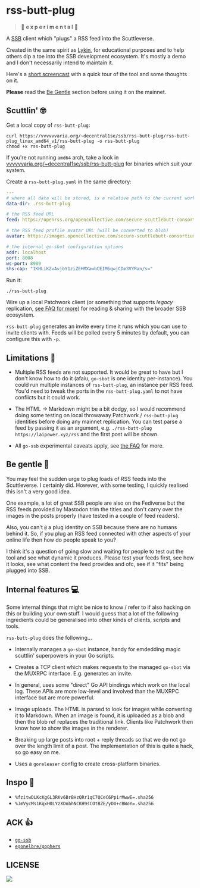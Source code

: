 # rss-butt-plug

> :peach: **e x p e r i m e n t a l** :peach:

A [SSB](https://scuttlebutt.nz) client which "plugs" a RSS feed into the Scuttleverse.

Created in the same spirit as [Lykin](https://git.coopcloud.tech/glyph/lykin),
for educational purposes and to help others dip a toe into the SSB development
ecosystem. It's mostly a demo and I don't necessarily intend to maintain it.

Here's a [short
screencast](http://vvvvvvaria.org/~decentral1se/ssb/rss-butt-plug/rbpc.mp4)
with a quick tour of the tool and some thoughts on it.

**Please** read the [Be Gentle](#be-gentle-monocle_face) section before using it on the mainnet.

## Scuttlin' :nerd_face:

Get a local copy of `rss-butt-plug`:

```
curl https://vvvvvvaria.org/~decentral1se/ssb/rss-butt-plug/rss-butt-plug_linux_amd64_v1/rss-butt-plug -o rss-butt-plug
chmod +x rss-butt-plug
```

If you're not running `amd64` arch, take a look in [vvvvvvaria.org/~decentral1se/ssb/rss-butt-plug](https://vvvvvvaria.org/~decentral1se/ssb/rss-butt-plug) for binaries which suit your system.

Create a `rss-butt-plug.yaml` in the same directory:

```yaml
---
# where all data will be stored, is a relative path to the current working directory
data-dir: .rss-butt-plug

# the RSS feed URL
feed: https://openrss.org/opencollective.com/secure-scuttlebutt-consortium/updates

# the RSS feed profile avatar URL (will be converted to blob)
avatar: https://images.opencollective.com/secure-scuttlebutt-consortium/676f245/logo/256.png

# the internal go-sbot configuration options
addr: localhost
port: 8008
ws-port: 8989
shs-cap: "1KHLiKZvAvjbY1ziZEHMXawbCEIM6qwjCDm3VYRan/s="
```

Run it:

```
./rss-butt-plug
```

Wire up a local Patchwork client (or something that supports *legacy*
replication, [see FAQ for
more](https://github.com/ssbc/go-ssb/blob/master/docs/faq.md#what-is-legacy-replication))
for reading & sharing with the broader SSB ecosystem.

`rss-butt-plug` generates an invite every time it runs which you can use to
invite clients with. Feeds will be polled every 5 minutes by default, you can
configure this with `-p`.

## Limitations :stop_sign:

* Multiple RSS feeds are not supported. It would be great to have but I don't
  know how to do it (afaiu, `go-sbot` is one identity per-instance). You could
  run multiple instances of `rss-butt-plug`, an instance per RSS feed. You'd
  need to tweak the ports in the `rss-butt-plug.yaml` to not have conflicts but
  it could work.

* The HTML -> Markdown might be a bit dodgy, so  I would recommend doing some
  testing on local throwaway Patchwork / `rss-butt-plug` identities before
  doing any mainnet replication. You can test parse a feed by passing it as an
  argument, e.g. `./rss-butt-plug https://laipower.xyz/rss` and the first post
  will be shown.

* All `go-ssb` experimental caveats apply, see [the
  FAQ](https://github.com/ssbc/go-ssb/blob/master/docs/faq.md) for more.

## Be gentle :monocle_face:

You may feel the sudden urge to plug loads of RSS feeds into the Scuttleverse.
I certainly did. However, with some testing, I quickly realised this isn't a
very good idea.

One example, a lot of great SSB people are also on the Fediverse but the RSS
feeds provided by Mastodon trim the titles and don't carry over the images in
the posts properly (have tested in a couple of feed readers).

Also, you can't `@` a plug identity on SSB because there are no humans behind
it. So, if you plug an RSS feed connected with other aspects of your online
life then how do people speak to you?

I think it's a question of going slow and waiting for people to test out the
tool and see what dynamic it produces. Please test your feeds first, see how it
looks, see what content the feed provides and ofc, see if it "fits" being
plugged into SSB.

## Internal features :computer:

Some internal things that might be nice to know / refer to if also hacking on
this or building your own stuff. I would guess that a lot of the following
ingredients could be generalised into other kinds of clients, scripts and
tools.

`rss-butt-plug` does the following...

* Internally manages a `go-sbot` instance, handy for emdedding magic scuttlin'
  superpowers in your Go scripts.

* Creates a TCP client which makes requests to the managed `go-sbot` via the
  MUXRPC interface. E.g. generates an invite.

* In general, uses some "direct" Go API bindings which work on the local log.
  These APIs are more low-level and involved than the MUXRPC interface but are
  more powerful.

* Image uploads. The HTML is parsed to look for images while converting it to
  Markdown. When an image is found, it is uploaded as a blob and then the blob
  ref replaces the traditional link. Clients like Patchwork then know how to
  show the images in the renderer.

* Breaking up large posts into root + reply threads so that we do not go over
  the length limit of a post. The implementation of this is quite a hack, so go
  easy on me.

* Uses a `goreleaser` config to create cross-platform binaries.

## Inspo :sunflower:

* `%fzitwDLKcKgGL3RKv6BrBHzQRr1qC7QCeC6PpirMwwE=.sha256`
* `%JmVycMs1KqxH0LYzXDnbhNCKH9sCOtBZE/yDU+cBWoY=.sha256`

## ACK :+1:

* [`go-ssb`](https://github.com/ssbc/go-ssb)
* [`egonelbre/gophers`](https://github.com/egonelbre/gophers)

## LICENSE

<a href="https://git.coopcloud.tech/decentral1se/rss-butt-plug/src/branch/main/LICENSE">
  <img src="https://www.gnu.org/graphics/gplv3-or-later.png" />
</a>
